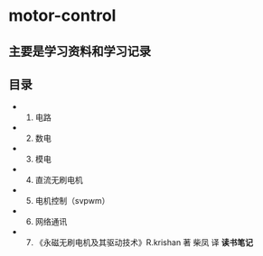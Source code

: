 # motor-control
## 主要是学习资料和学习记录
## 目录
 - 1. 电路
 - 2. 数电
 - 3. 模电
 - 4. 直流无刷电机
 - 5. 电机控制（svpwm）
 - 6. 网络通讯
 - 7. 《永磁无刷电机及其驱动技术》R.krishan 著 柴凤 译  <strong>读书笔记</strong>
